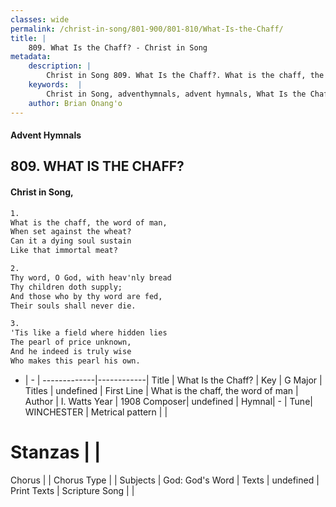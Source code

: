 ```yaml
---
classes: wide
permalink: /christ-in-song/801-900/801-810/What-Is-the-Chaff/
title: |
    809. What Is the Chaff? - Christ in Song
metadata:
    description: |
        Christ in Song 809. What Is the Chaff?. What is the chaff, the word of man, When set against the wheat? Can it a dying soul sustain Like that immortal meat?
    keywords:  |
        Christ in Song, adventhymnals, advent hymnals, What Is the Chaff?, What is the chaff, the word of man. 
    author: Brian Onang'o
---
```


#### Advent Hymnals
## 809. WHAT IS THE CHAFF?
####  Christ in Song,

```txt
1.
What is the chaff, the word of man,
When set against the wheat?
Can it a dying soul sustain
Like that immortal meat?

2.
Thy word, O God, with heav'nly bread
Thy children doth supply;
And those who by thy word are fed,
Their souls shall never die.

3.
'Tis like a field where hidden lies
The pearl of price unknown,
And he indeed is truly wise
Who makes this pearl his own.

```

- |   -  |
-------------|------------|
Title | What Is the Chaff? |
Key | G Major |
Titles | undefined |
First Line | What is the chaff, the word of man |
Author | I. Watts
Year | 1908
Composer| undefined |
Hymnal|  - |
Tune| WINCHESTER |
Metrical pattern | |
# Stanzas |  |
Chorus |  |
Chorus Type |  |
Subjects | God: God's Word |
Texts | undefined |
Print Texts | 
Scripture Song |  |
    
